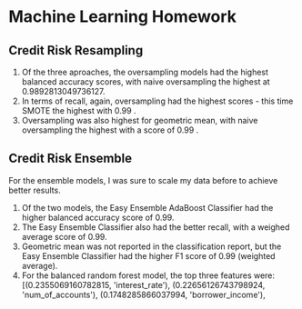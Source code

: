 # Machine Learning Homework

## Credit Risk Resampling

1. Of the three aproaches, the oversampling models had the highest balanced accuracy scores, with naive oversampling the highest at 0.9892813049736127. 
2. In terms of recall, again, oversampling had the highest scores - this time SMOTE the highest with 0.99 .
3. Oversampling was also highest for geometric mean, with naive oversampling the highest with a score of  0.99 . 

## Credit Risk Ensemble

For the ensemble models, I was sure to scale my data before to achieve better results. 

1. Of the two models, the Easy Ensemble AdaBoost Classifier had the higher balanced accuracy score of 0.99.
2. The Easy Ensemble Classifier also had the better recall, with a weighed average score of 0.99. 
3. Geometric mean was not reported in the classification report, but the Easy Ensemble Classifier had the higher F1 score of 0.99 (weighted average).
4. For the balanced random forest model, the top three features were:
[(0.2355069160782815, 'interest_rate'),
 (0.22656126743798924, 'num_of_accounts'),
 (0.1748285866037994, 'borrower_income'),
